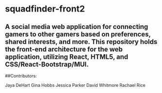 # squadfinder-front2

## A social media web application for connecting gamers to other gamers based on preferences, shared interests, and more. This repository holds the front-end architecture for the web application, utilizing React, HTML5, and CSS/React-Bootstrap/MUI. 

##Contributors:

Jaya DeHart
Gina Hobbs
Jessica Parker
David Whitmore
Rachael Rice
